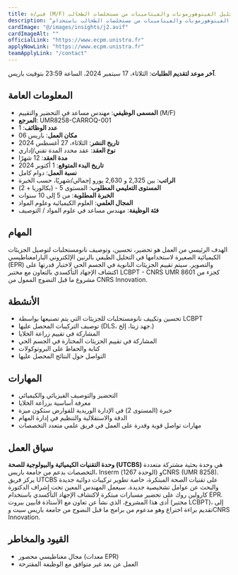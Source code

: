 ```yaml
---
title: فني/ة (M/F) في استخلاص وتحليل الفيتوهورمونات والفيتامينات من مستخلصات الطحالب
description: "تنفيذ عمليات استخلاص وتحليل الفيتوهورمونات والفيتامينات من مستخلصات الطحالب باستخدام LC/MSMS. سيتم تنفيذ هذه المهمة كجزء من مشروع MICA (Algaebiosteam). سيتم توفير مستخلصات الطحالب من قبل منسق المشروع. تطوير وتأكيد طريقة LC/MSMS للتحليلات الروتينية لمستخلصات الطحالب."
cardImage: "@/images/insights/j2.avif"
cardImageAlt: ""
officialLink: "https://www.ecpm.unistra.fr"
applyNowLink: "https://www.ecpm.unistra.fr"
teamApplyLink: "/contact"
---
```


**آخر موعد لتقديم الطلبات**: الثلاثاء، 17 سبتمبر 2024، الساعة 23:59 بتوقيت باريس.

## المعلومات العامة

- **المسمى الوظيفي**: مهندس مساعد في التحضير والتقييم (M/F)
- **المرجع**: UMR8258-CARROQ-001
- **عدد الوظائف**: 1
- **مكان العمل**: باريس 06
- **تاريخ النشر**: الثلاثاء، 27 أغسطس 2024
- **نوع العقد**: عقد محدد المدة تقني/إداري
- **مدة العقد**: 12 شهرًا
- **تاريخ البدء المتوقع**: 1 أكتوبر 2024
- **نسبة العمل**: دوام كامل
- **الراتب**: بين 2,325 و 2,630 يورو إجمالي/شهريًا، حسب الخبرة
- **المستوى التعليمي المطلوب**: المستوى 5 - (بكالوريا + 2)
- **الخبرة المطلوبة**: من 5 إلى 10 سنوات
- **المجال العلمي**: العلوم الكيميائية وعلوم المواد
- **فئة الوظيفة**: مهندس مساعد في علوم المواد / التوصيف

## المهام

الهدف الرئيسي من العمل هو تحضير، تحسين، وتوصيف نانومستحلبات لتوصيل الجزيئات الكيميائية الصغيرة لاستخدامها في التحليل الطيفي بالرنين الإلكتروني البارامغناطيسي (EPR) والتصوير. سيتم تقييم الجزيئات النانوية في الجسم الحي لاختبار قدرتها على اكتشاف الإجهاد التأكسدي بالتعاون مع مختبر LCBPT - CNRS UMR 8601 كجزء من مشروع ما قبل النضوج الممول من CNRS Innovation.

## الأنشطة

- تحسين وتكييف نانومستحلبات للجزيئات التي يتم تصنيعها بواسطة LCBPT
- توصيف التركيبات المحصل عليها (DLS، جهد زيتا، إلخ.)
- المشاركة في تقييم زراعة الخلايا
- المشاركة في تقييم الجزيئات المختارة في الجسم الحي
- كتابة والحفاظ على البروتوكولات
- التواصل حول النتائج المحصل عليها

## المهارات

- التحضير والتوصيف الفيزيائي والكيميائي
- معرفة أساسية بزراعة الخلايا
- خبرة (المستوى 2) في الإدارة الوريدية للقوارض ستكون ميزة
- الدقة والاستقلالية والتنظيم في إدارة المهام
- مهارات تواصل قوية وقدرة على العمل في فريق علمي متعدد التخصصات

## سياق العمل

**وحدة التقنيات الكيميائية والبيولوجية للصحة (UTCBS)** هي وحدة بحثية مشتركة متعددة التخصصات بدعم من جامعة باريس، Inserm (الوحدة 1267) وCNRS (UMR 8258). يركز فريق UTCBS على تقنيات الصحة المبتكرة، خاصة تطوير تركيبات دوائية جديدة والبحث عن عوامل تشخيصية جديدة. سيعمل المهندس المعين تحت إشراف الدكتورة كارولين روك على تحضير مسبارات مبتكرة لاكتشاف الإجهاد التأكسدي باستخدام EPR. أدى هذا المشروع، الذي نشأ عن تعاون مع الأستاذة فابيين بيروت (مختبر LCBPT)، إلى تقديم براءة اختراع وهو مدعوم من برامج ما قبل النضوج من جامعة باريس سيت وCNRS Innovation.

## القيود والمخاطر

- مجال مغناطيسي محصور (معدات EPR)
- العمل عن بعد غير متوافق مع الوظيفة المقترحة

